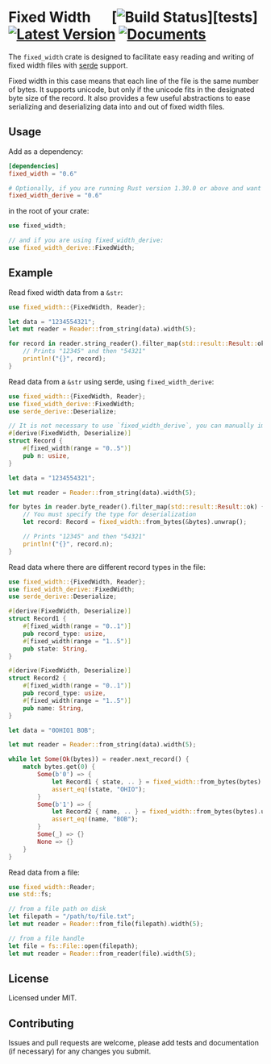 # Fixed Width &emsp; [![Build Status]][tests] [![Latest Version]][crates.io] [![Documents]][docs.rs]

[Build Status]: https://github.com/twking7/fixed_width/actions/workflows/rust.yml/badge.svg
[Latest Version]: https://img.shields.io/badge/crates.io-0.6.0-blue.svg
[crates.io]: https://crates.io/crates/fixed_width
[Documents]: https://img.shields.io/docsrs/fixed_width/latest
[docs.rs]: https://docs.rs/fixed_width

The `fixed_width` crate is designed to facilitate easy reading and writing of fixed width files
with [serde](https://serde.rs/) support.

Fixed width in this case means that each line of the file is the same number of bytes.
It supports unicode, but only if the unicode fits in the designated byte size of the record.
It also provides a few useful abstractions to ease serializing and deserializing data into and out
of fixed width files.

## Usage

Add as a dependency:

```toml
[dependencies]
fixed_width = "0.6"

# Optionally, if you are running Rust version 1.30.0 or above and want to derive fixed width field definitions:
fixed_width_derive = "0.6"
```

in the root of your crate:

```rust
use fixed_width;

// and if you are using fixed_width_derive:
use fixed_width_derive::FixedWidth;
```

## Example

Read fixed width data from a `&str`:

```rust
use fixed_width::{FixedWidth, Reader};

let data = "1234554321";
let mut reader = Reader::from_string(data).width(5);

for record in reader.string_reader().filter_map(std::result::Result::ok) {
    // Prints "12345" and then "54321"
    println!("{}", record);
}
```

Read data from a `&str` using serde, using `fixed_width_derive`:

```rust
use fixed_width::{FixedWidth, Reader};
use fixed_width_derive::FixedWidth;
use serde_derive::Deserialize;

// It is not necessary to use `fixed_width_derive`, you can manually implement the `FixedWidth` trait.
#[derive(FixedWidth, Deserialize)]
struct Record {
    #[fixed_width(range = "0..5")]
    pub n: usize,
}

let data = "1234554321";

let mut reader = Reader::from_string(data).width(5);

for bytes in reader.byte_reader().filter_map(std::result::Result::ok) {
    // You must specify the type for deserialization
    let record: Record = fixed_width::from_bytes(&bytes).unwrap();

    // Prints "12345" and then "54321"
    println!("{}", record.n);
}
```

Read data where there are different record types in the file:

```rust
use fixed_width::{FixedWidth, Reader};
use fixed_width_derive::FixedWidth;
use serde_derive::Deserialize;

#[derive(FixedWidth, Deserialize)]
struct Record1 {
    #[fixed_width(range = "0..1")]
    pub record_type: usize,
    #[fixed_width(range = "1..5")]
    pub state: String,
}

#[derive(FixedWidth, Deserialize)]
struct Record2 {
    #[fixed_width(range = "0..1")]
    pub record_type: usize,
    #[fixed_width(range = "1..5")]
    pub name: String,
}

let data = "0OHIO1 BOB";

let mut reader = Reader::from_string(data).width(5);

while let Some(Ok(bytes)) = reader.next_record() {
    match bytes.get(0) {
        Some(b'0') => {
            let Record1 { state, .. } = fixed_width::from_bytes(bytes).unwrap();
            assert_eq!(state, "OHIO");
        }
        Some(b'1') => {
            let Record2 { name, .. } = fixed_width::from_bytes(bytes).unwrap();
            assert_eq!(name, "BOB");
        }
        Some(_) => {}
        None => {}
    }
}
```

Read data from a file:

```rust
use fixed_width::Reader;
use std::fs;

// from a file path on disk
let filepath = "/path/to/file.txt";
let mut reader = Reader::from_file(filepath).width(5);

// from a file handle
let file = fs::File::open(filepath);
let mut reader = Reader::from_reader(file).width(5);
```

## License

Licensed under MIT.

## Contributing

Issues and pull requests are welcome, please add tests and documentation (if necessary) for any changes you submit.

